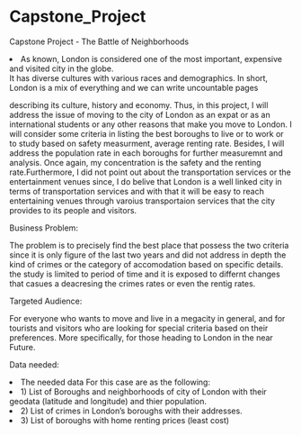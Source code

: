 # Capstone_Project
Capstone Project - The Battle of Neighborhoods

<li>As known, London is considered one of the most important, expensive and visited city in the globe.</li>
It has diverse cultures with various races and demographics. In short, London is a mix of everything and we can write uncountable pages</li>

describing its culture, history and economy. Thus, in this project, I will address the issue of moving to the city of London</li>
as an expat or as an international students or any other reasons that make you move to London. I will consider some criteria in</li>
listing the best boroughs to live or to work or to study based on safety measurment, average renting rate. Besides, I will address</li>
the population rate in each boroughs for further measuremnt and analysis. Once again, my concentration is the safety and the renting</li>
rate.Furthermore, I did not point out about the transportation services or the entertainment venues since, I do belive that London is</li>
a well linked city in terms of transportation services and with that it will be easy to reach entertaining venues through varoius</li>
transportaion services that the city provides to its people and visitors.</li>


Business Problem:



 The problem is to precisely find the best place that possess the two criteria since it is only figure of the last two years and did not address in depth the kind of crimes or the category of accomodation based on specific details. the study is limited to period of time and it is exposed to differnt changes that casues a deacresing the crimes rates or even the rentig rates.</li>


Targeted Audience:

For everyone who wants to move and live in a megacity in general, and for tourists and visitors who are looking for special criteria based on their preferences. More specifically, for those heading to London in the near Future.</li>


Data needed:



<li>The needed data For this case are as the following:</li>
<li>1)  List of Boroughs and neighborhoods of city of London with their geodata (latitude and longitude) and thier population.</li>
<li>2)  List of crimes in London’s boroughs with their addresses. </li>  
<li>3) List of boroughs with home renting prices (least cost)</li>





